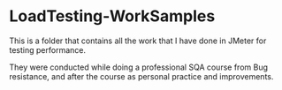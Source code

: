 # LoadTesting-WorkSamples
This is a folder that contains all the work that I have done in JMeter for testing performance.

They were conducted while doing a professional SQA course from Bug resistance, and after the course as personal practice and improvements.
